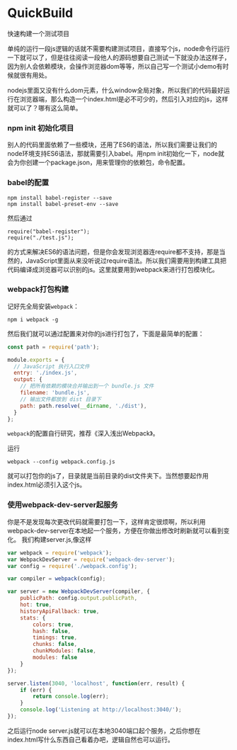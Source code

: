 # QuickBuild

快速构建一个测试项目

单纯的运行一段js逻辑的话就不需要构建测试项目，直接写个js，node命令行运行一下就可以了，但是往往阅读一段他人的源码想要自己测试一下就没办法这样子，因为别人会依赖模块，会操作浏览器dom等等，所以自己写一个测试小demo有时候就很有用处。

nodejs里面又没有什么dom元素，什么window全局对象，所以我们的代码最好运行在浏览器端，那么构造一个index.html是必不可少的，然后引入对应的js，这样就可以了？哪有这么简单。

### npm init 初始化项目
别人的代码里面依赖了一些模块，还用了ES6的语法，所以我们需要让我们的node环境支持ES6语法，那就需要引入babel。用npm init初始化一下，node就会为你创建一个package.json，用来管理你的依赖包，命令配置。

### babel的配置
```
npm install babel-register --save
npm install babel-preset-env --save
```
然后通过
```
require("babel-register");
require("./test.js");
```
的方式来解决ES6的语法问题，但是你会发现浏览器连require都不支持，那是当然的，JavaScript里面从来没听说过require语法。所以我们需要用到构建工具把代码编译成浏览器可以识别的js。这里就要用到webpack来进行打包模块化。

### webpack打包构建
记好先全局安装`webpack`：
```
npm i webpack -g
```
然后我们就可以通过配置来对你的js进行打包了，下面是最简单的配置：
```js
const path = require('path');

module.exports = {
  // JavaScript 执行入口文件
  entry: './index.js',
  output: {
    // 把所有依赖的模块合并输出到一个 bundle.js 文件
    filename: 'bundle.js',
    // 输出文件都放到 dist 目录下
    path: path.resolve(__dirname, './dist'),
  }
};
```
`webpack`的配置自行研究，推荐《深入浅出Webpack》。

运行
```
webpack --config webpack.config.js
```
就可以打包你的js了，目录就是当前目录的dist文件夹下。当然想要起作用index.html必须引入这个js。

### 使用webpack-dev-server起服务
你是不是发现每次更改代码就需要打包一下，这样肯定很烦啊，所以利用webpack-dev-server在本地起一个服务，方便在你做出修改时刷新就可以看到变化。
我们构建server.js,像这样
```js
var webpack = require('webpack');
var WebpackDevServer = require('webpack-dev-server');
var config = require('./webpack.config');

var compiler = webpack(config);

var server = new WebpackDevServer(compiler, {
	publicPath: config.output.publicPath,
	hot: true,
	historyApiFallback: true,
	stats: {
		colors: true,
		hash: false,
		timings: true,
		chunks: false,
		chunkModules: false,
		modules: false
	}
});

server.listen(3040, 'localhost', function(err, result) {
	if (err) {
		return console.log(err);
	}
	console.log('Listening at http://localhost:3040/');
});
```
之后运行node server.js就可以在本地3040端口起个服务，之后你想在index.html写什么东西自己看着办吧，逻辑自然也可以运行。
